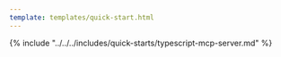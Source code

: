 ```yaml
---
template: templates/quick-start.html
---
```


<script>
  const meta = {
    what_you_will_learn: [
      "Create new TypeScript MCP server",
      "Install <a href='https://www.npmjs.com/package/@asgardeo/mcp-express' target='_blank' rel='noopener noreferrer'>@asgardeo/mcp-express</a> SDK",
      "Set up {{ product_name }} for user authentication",
      "Define authenticated MCP tools with type safety",
      "Return user profile information securely"
    ],
    prerequisites: [
      "About 20 minutes",
      "<a href='{{ base_path }}/get-started/create-asgardeo-account/'>{{ product_name }} account</a>",
      "Install <a href='https://nodejs.org/en/download/package-manager' target='_blank' rel='noopener noreferrer'>Node.js</a> (v16 or higher) on your system",
      "Make sure you have a JavaScript package manager like <code>npm</code>, <code>yarn</code>, or <code>pnpm</code>",
      "Install <a href='https://claude.ai/download' target='_blank' rel='noopener noreferrer'>Claude Desktop</a>",
      "A favorite text editor or IDE with TypeScript support"
    ],
    source_code: "<a href='https://github.com/ngsanthosh/typescript-mcp-auth-quickstart' target='_blank' class='github-icon'>TypeScript MCP Auth Sample</a>"
  };
</script>

{% include "../../../includes/quick-starts/typescript-mcp-server.md" %}